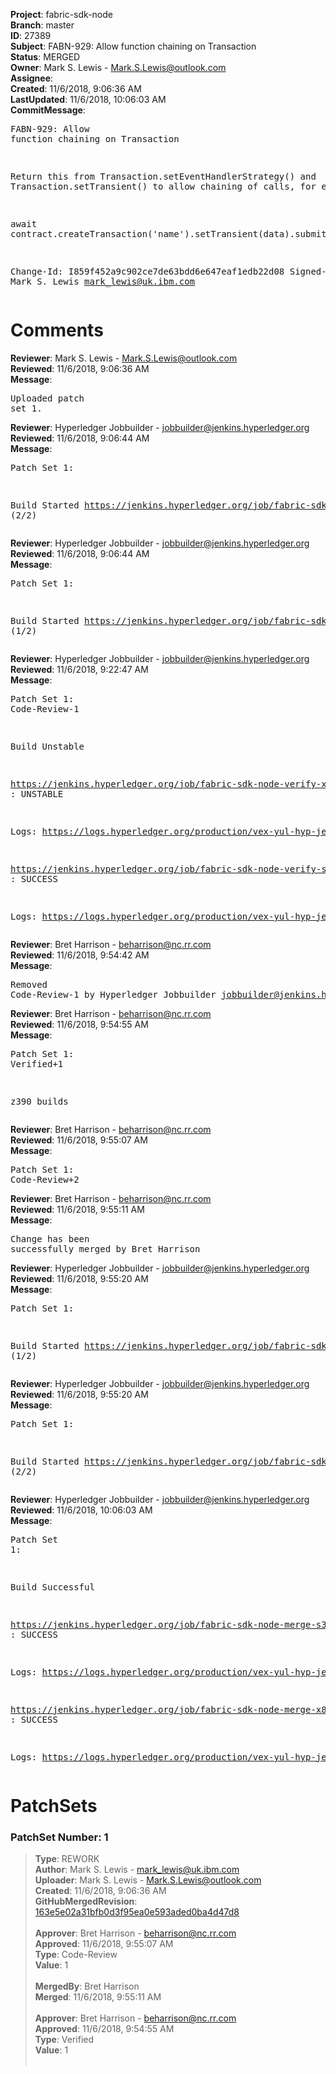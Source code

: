 <strong>Project</strong>: fabric-sdk-node<br><strong>Branch</strong>: master<br><strong>ID</strong>: 27389<br><strong>Subject</strong>: FABN-929: Allow function chaining on Transaction<br><strong>Status</strong>: MERGED<br><strong>Owner</strong>: Mark S. Lewis - Mark.S.Lewis@outlook.com<br><strong>Assignee</strong>:<br><strong>Created</strong>: 11/6/2018, 9:06:36 AM<br><strong>LastUpdated</strong>: 11/6/2018, 10:06:03 AM<br><strong>CommitMessage</strong>:<br><pre>FABN-929: Allow function chaining on Transaction

Return this from Transaction.setEventHandlerStrategy() and
Transaction.setTransient() to allow chaining of calls, for example:

await contract.createTransaction('name').setTransient(data).submit();

Change-Id: I859f452a9c902ce7de63bdd6e647eaf1edb22d08
Signed-off-by: Mark S. Lewis <mark_lewis@uk.ibm.com>
</pre><h1>Comments</h1><strong>Reviewer</strong>: Mark S. Lewis - Mark.S.Lewis@outlook.com<br><strong>Reviewed</strong>: 11/6/2018, 9:06:36 AM<br><strong>Message</strong>: <pre>Uploaded patch set 1.</pre><strong>Reviewer</strong>: Hyperledger Jobbuilder - jobbuilder@jenkins.hyperledger.org<br><strong>Reviewed</strong>: 11/6/2018, 9:06:44 AM<br><strong>Message</strong>: <pre>Patch Set 1:

Build Started https://jenkins.hyperledger.org/job/fabric-sdk-node-verify-x86_64/1456/ (2/2)</pre><strong>Reviewer</strong>: Hyperledger Jobbuilder - jobbuilder@jenkins.hyperledger.org<br><strong>Reviewed</strong>: 11/6/2018, 9:06:44 AM<br><strong>Message</strong>: <pre>Patch Set 1:

Build Started https://jenkins.hyperledger.org/job/fabric-sdk-node-verify-s390x/91/ (1/2)</pre><strong>Reviewer</strong>: Hyperledger Jobbuilder - jobbuilder@jenkins.hyperledger.org<br><strong>Reviewed</strong>: 11/6/2018, 9:22:47 AM<br><strong>Message</strong>: <pre>Patch Set 1: Code-Review-1

Build Unstable 

https://jenkins.hyperledger.org/job/fabric-sdk-node-verify-x86_64/1456/ : UNSTABLE

Logs: https://logs.hyperledger.org/production/vex-yul-hyp-jenkins-3/fabric-sdk-node-verify-x86_64/1456

https://jenkins.hyperledger.org/job/fabric-sdk-node-verify-s390x/91/ : SUCCESS

Logs: https://logs.hyperledger.org/production/vex-yul-hyp-jenkins-3/fabric-sdk-node-verify-s390x/91</pre><strong>Reviewer</strong>: Bret Harrison - beharrison@nc.rr.com<br><strong>Reviewed</strong>: 11/6/2018, 9:54:42 AM<br><strong>Message</strong>: <pre>Removed Code-Review-1 by Hyperledger Jobbuilder <jobbuilder@jenkins.hyperledger.org>
</pre><strong>Reviewer</strong>: Bret Harrison - beharrison@nc.rr.com<br><strong>Reviewed</strong>: 11/6/2018, 9:54:55 AM<br><strong>Message</strong>: <pre>Patch Set 1: Verified+1

z390 builds</pre><strong>Reviewer</strong>: Bret Harrison - beharrison@nc.rr.com<br><strong>Reviewed</strong>: 11/6/2018, 9:55:07 AM<br><strong>Message</strong>: <pre>Patch Set 1: Code-Review+2</pre><strong>Reviewer</strong>: Bret Harrison - beharrison@nc.rr.com<br><strong>Reviewed</strong>: 11/6/2018, 9:55:11 AM<br><strong>Message</strong>: <pre>Change has been successfully merged by Bret Harrison</pre><strong>Reviewer</strong>: Hyperledger Jobbuilder - jobbuilder@jenkins.hyperledger.org<br><strong>Reviewed</strong>: 11/6/2018, 9:55:20 AM<br><strong>Message</strong>: <pre>Patch Set 1:

Build Started https://jenkins.hyperledger.org/job/fabric-sdk-node-merge-s390x/11/ (1/2)</pre><strong>Reviewer</strong>: Hyperledger Jobbuilder - jobbuilder@jenkins.hyperledger.org<br><strong>Reviewed</strong>: 11/6/2018, 9:55:20 AM<br><strong>Message</strong>: <pre>Patch Set 1:

Build Started https://jenkins.hyperledger.org/job/fabric-sdk-node-merge-x86_64/11/ (2/2)</pre><strong>Reviewer</strong>: Hyperledger Jobbuilder - jobbuilder@jenkins.hyperledger.org<br><strong>Reviewed</strong>: 11/6/2018, 10:06:03 AM<br><strong>Message</strong>: <pre>Patch Set 1:

Build Successful 

https://jenkins.hyperledger.org/job/fabric-sdk-node-merge-s390x/11/ : SUCCESS

Logs: https://logs.hyperledger.org/production/vex-yul-hyp-jenkins-3/fabric-sdk-node-merge-s390x/11

https://jenkins.hyperledger.org/job/fabric-sdk-node-merge-x86_64/11/ : SUCCESS

Logs: https://logs.hyperledger.org/production/vex-yul-hyp-jenkins-3/fabric-sdk-node-merge-x86_64/11</pre><h1>PatchSets</h1><h3>PatchSet Number: 1</h3><blockquote><strong>Type</strong>: REWORK<br><strong>Author</strong>: Mark S. Lewis - mark_lewis@uk.ibm.com<br><strong>Uploader</strong>: Mark S. Lewis - Mark.S.Lewis@outlook.com<br><strong>Created</strong>: 11/6/2018, 9:06:36 AM<br><strong>GitHubMergedRevision</strong>: [163e5e02a31bfb0d3f95ea0e593aded0ba4d47d8](https://github.com/hyperledger/fabric-sdk-node/commit/163e5e02a31bfb0d3f95ea0e593aded0ba4d47d8)<br><br><strong>Approver</strong>: Bret Harrison - beharrison@nc.rr.com<br><strong>Approved</strong>: 11/6/2018, 9:55:07 AM<br><strong>Type</strong>: Code-Review<br><strong>Value</strong>: 1<br><br><strong>MergedBy</strong>: Bret Harrison<br><strong>Merged</strong>: 11/6/2018, 9:55:11 AM<br><br><strong>Approver</strong>: Bret Harrison - beharrison@nc.rr.com<br><strong>Approved</strong>: 11/6/2018, 9:54:55 AM<br><strong>Type</strong>: Verified<br><strong>Value</strong>: 1<br><br></blockquote>